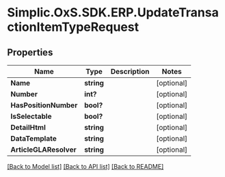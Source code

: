 # Simplic.OxS.SDK.ERP.UpdateTransactionItemTypeRequest

## Properties

Name | Type | Description | Notes
------------ | ------------- | ------------- | -------------
**Name** | **string** |  | [optional] 
**Number** | **int?** |  | [optional] 
**HasPositionNumber** | **bool?** |  | [optional] 
**IsSelectable** | **bool?** |  | [optional] 
**DetailHtml** | **string** |  | [optional] 
**DataTemplate** | **string** |  | [optional] 
**ArticleGLAResolver** | **string** |  | [optional] 

[[Back to Model list]](../README.md#documentation-for-models) [[Back to API list]](../README.md#documentation-for-api-endpoints) [[Back to README]](../README.md)

